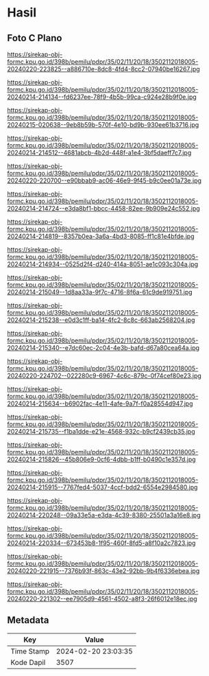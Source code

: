 # Hasil

## Foto C Plano

https://sirekap-obj-formc.kpu.go.id/398b/pemilu/pdpr/35/02/11/20/18/3502112018005-20240220-223825--a886710e-8dc8-4fd4-8cc2-07940be16267.jpg

https://sirekap-obj-formc.kpu.go.id/398b/pemilu/pdpr/35/02/11/20/18/3502112018005-20240214-214134--fd6237ee-78f9-4b5b-99ca-c924e28b9f0e.jpg

https://sirekap-obj-formc.kpu.go.id/398b/pemilu/pdpr/35/02/11/20/18/3502112018005-20240215-020638--9eb8b59b-570f-4e10-bd9b-930ee61b3716.jpg

https://sirekap-obj-formc.kpu.go.id/398b/pemilu/pdpr/35/02/11/20/18/3502112018005-20240214-214512--4681abcb-4b2d-448f-a1e4-3bf5daeff7c7.jpg

https://sirekap-obj-formc.kpu.go.id/398b/pemilu/pdpr/35/02/11/20/18/3502112018005-20240220-220700--e90bbab9-ac06-46e9-9f45-b9c0ee01a73e.jpg

https://sirekap-obj-formc.kpu.go.id/398b/pemilu/pdpr/35/02/11/20/18/3502112018005-20240214-214724--e3da8bf1-bbcc-4458-82ee-9b909e24c552.jpg

https://sirekap-obj-formc.kpu.go.id/398b/pemilu/pdpr/35/02/11/20/18/3502112018005-20240214-214819--8357b0ea-3a6a-4bd3-8085-ff1c81e4bfde.jpg

https://sirekap-obj-formc.kpu.go.id/398b/pemilu/pdpr/35/02/11/20/18/3502112018005-20240214-214934--0525d2f4-d240-414a-8051-ae1c093c304a.jpg

https://sirekap-obj-formc.kpu.go.id/398b/pemilu/pdpr/35/02/11/20/18/3502112018005-20240214-215049--1d8aa33a-9f7c-4716-8f6a-61c9de919751.jpg

https://sirekap-obj-formc.kpu.go.id/398b/pemilu/pdpr/35/02/11/20/18/3502112018005-20240214-215238--e0d3c1ff-ba14-4fc2-8c8c-663ab2568204.jpg

https://sirekap-obj-formc.kpu.go.id/398b/pemilu/pdpr/35/02/11/20/18/3502112018005-20240214-215340--e7dc60ec-2c04-4e3b-bafd-d67a80cea64a.jpg

https://sirekap-obj-formc.kpu.go.id/398b/pemilu/pdpr/35/02/11/20/18/3502112018005-20240220-224702--022280c9-6967-4c6c-879c-0f74cef80e23.jpg

https://sirekap-obj-formc.kpu.go.id/398b/pemilu/pdpr/35/02/11/20/18/3502112018005-20240214-215634--b6902fac-4e11-4afe-9a7f-f0a28554d947.jpg

https://sirekap-obj-formc.kpu.go.id/398b/pemilu/pdpr/35/02/11/20/18/3502112018005-20240214-215735--f1ba1dde-e21e-4568-932c-b9cf2439cb35.jpg

https://sirekap-obj-formc.kpu.go.id/398b/pemilu/pdpr/35/02/11/20/18/3502112018005-20240214-215826--45b806e9-0cf6-4dbb-b1ff-b0490c1e357d.jpg

https://sirekap-obj-formc.kpu.go.id/398b/pemilu/pdpr/35/02/11/20/18/3502112018005-20240214-215915--7767fed4-5037-4ccf-bdd2-6554e2984580.jpg

https://sirekap-obj-formc.kpu.go.id/398b/pemilu/pdpr/35/02/11/20/18/3502112018005-20240214-220248--09a33e5a-e3da-4c39-8380-25501a3a16e8.jpg

https://sirekap-obj-formc.kpu.go.id/398b/pemilu/pdpr/35/02/11/20/18/3502112018005-20240214-220334--673453b8-1f95-460f-8fd5-a8f10a2c7823.jpg

https://sirekap-obj-formc.kpu.go.id/398b/pemilu/pdpr/35/02/11/20/18/3502112018005-20240220-221915--7376b93f-863c-43e2-92bb-9b4f6336ebea.jpg

https://sirekap-obj-formc.kpu.go.id/398b/pemilu/pdpr/35/02/11/20/18/3502112018005-20240220-221302--ee7905d9-4561-4502-a8f3-26f6012e18ec.jpg


## Metadata

| Key        | Value               |
| ---------- | ------------------- |
| Time Stamp | 2024-02-20 23:03:35 |
| Kode Dapil | 3507                |




